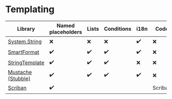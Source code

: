 # Templating
Library | Named placeholders | Lists | Conditions | i18n | Code
--- | --- | --- | --- | --- | ---
[System.String](https://docs.microsoft.com/en-us/dotnet/api/system.string.format) | ❌ | ❌ | ❌ | ✔️ | ❌
[SmartFormat](https://github.com/axuno/SmartFormat) | ✔️ | ✔️ | ✔️ | ✔️ | ❌
[StringTemplate](https://www.stringtemplate.org/) | ✔️ | ✔️ | ✔️ | ❌ | ❌
[Mustache (Stubble)](https://github.com/StubbleOrg/Stubble) | ✔️ | ✔️ | ✔️ | ✔️ | ❌
[Scriban](https://github.com/scriban/scriban) | ✔️ | | | | Scriban
